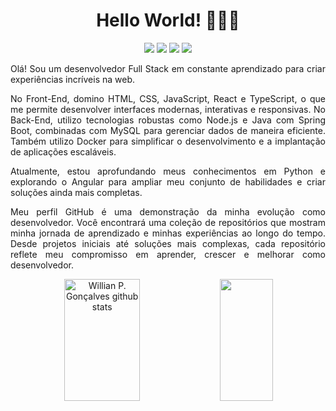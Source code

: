 <h1 id="title" align="center">Hello World! 👨🏻‍💻</h1>

<div id="contact" align="center"> 
  <a href="https://www.linkedin.com/in/willian-goncalvess" target="_blank"><img src="https://img.shields.io/badge/-LinkedIn-%230077B5?style=for-the-badge&logo=linkedin&logoColor=white" target="_blank"></a> 
  <a href="mailto:goncalves.wdp@outlook.com" target="_blank"><img src="https://img.shields.io/badge/Outlook-0078D4?style=for-the-badge&logo=microsoft-outlook&logoColor=white" target="_blank"></a>
  <a href="mailto:goncalves.wdp@gmail.com" target="_blank"><img src="https://img.shields.io/badge/Gmail-2CA5E0?style=for-the-badge&logo=Gmail&logoColor=white"></a>
  <a href="https://williandpg.github.io" target="_blank"><img src="https://img.shields.io/badge/Portfolio-100000?style=for-the-badge&logo=github&logoColor=white" target="_blank"></a> 	
</div>

    
<div id="content">
  <p align="justify">
    Olá! Sou um desenvolvedor Full Stack em constante aprendizado para criar experiências incríveis na web.
  </p>

  <p align="justify">
    No Front-End, domino HTML, CSS, JavaScript, React e TypeScript, o que me permite desenvolver interfaces modernas, interativas e responsivas. No Back-End, utilizo tecnologias robustas como Node.js e Java com Spring Boot, combinadas com MySQL para gerenciar dados de maneira eficiente. Também utilizo Docker para simplificar o desenvolvimento e a implantação de aplicações escaláveis.
  </p>

  <p align="justify">
    Atualmente, estou aprofundando meus conhecimentos em Python e explorando o Angular para ampliar meu conjunto de habilidades e criar soluções ainda mais completas.
  </p>

  <p align="justify">
    Meu perfil GitHub é uma demonstração da minha evolução como desenvolvedor. Você encontrará uma coleção de repositórios que mostram minha jornada de aprendizado e minhas experiências ao longo do tempo. Desde projetos iniciais até soluções mais complexas, cada repositório reflete meu compromisso em aprender, crescer e melhorar como desenvolvedor.
  </p>
</div>

<div id="stats" align="center">
  <img width="49%" height="195px" src="https://github-readme-stats.vercel.app/api?username=williandpg&show_icons=true&count_private=true&rank_icon=github&hide_border=true&title_color=00bfbf&icon_color=00bfbf&text_color=c9d1d9&bg_color=0d1117" alt="Willian P. Gonçalves github stats" /> 
  <img width="41%" height="195px" src="https://github-readme-stats.vercel.app/api/top-langs/?username=williandpg&layout=compact&hide_border=true&title_color=00bfbf&text_color=00bfbf&bg_color=0d1117" />
</div>
